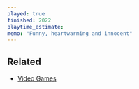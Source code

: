 ```yaml
---
played: true
finished: 2022
playtime_estimate:
memo: "Funny, heartwarming and innocent"
---
```


## Related
- [Video Games](notes/Video%20Games.md)